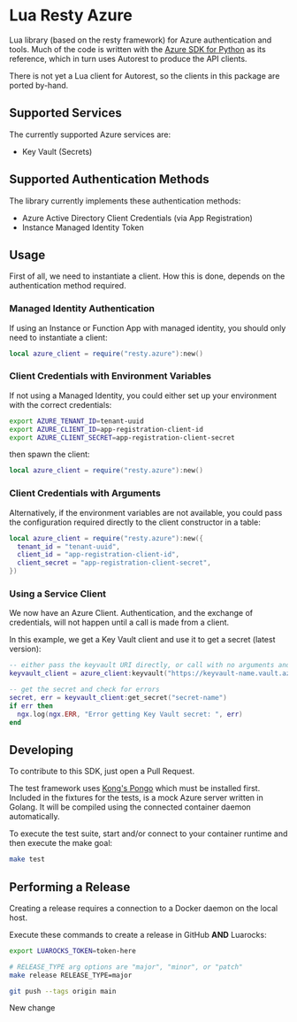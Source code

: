 # Lua Resty Azure

Lua library (based on the resty framework) for Azure authentication and tools. Much of the code is written with the [Azure SDK for Python](https://github.com/Azure/azure-sdk-for-python) as its reference, which in turn uses Autorest to produce the API clients.

There is not yet a Lua client for Autorest, so the clients in this package are ported by-hand.

## Supported Services

The currently supported Azure services are:

* Key Vault (Secrets)

## Supported Authentication Methods

The library currently implements these authentication methods:

* Azure Active Directory Client Credentials (via App Registration)
* Instance Managed Identity Token

## Usage

First of all, we need to instantiate a client. How this is done, depends on the authentication method required.

### Managed Identity Authentication

If using an Instance or Function App with managed identity, you should only need to instantiate a client:

```lua
local azure_client = require("resty.azure"):new()
```

### Client Credentials with Environment Variables

If not using a Managed Identity, you could either set up your environment with the correct credentials:

```sh
export AZURE_TENANT_ID=tenant-uuid
export AZURE_CLIENT_ID=app-registration-client-id
export AZURE_CLIENT_SECRET=app-registration-client-secret
```

then spawn the client:

```lua
local azure_client = require("resty.azure"):new()
```

### Client Credentials with Arguments

Alternatively, if the environment variables are not available, you could pass the configuration required directly to the client constructor in a table:

```lua
local azure_client = require("resty.azure"):new({
  tenant_id = "tenant-uuid",
  client_id = "app-registration-client-id",
  client_secret = "app-registration-client-secret",
})
```

### Using a Service Client

We now have an Azure Client. Authentication, and the exchange of credentials, will not happen until a call is made from a client.

In this example, we get a Key Vault client and use it to get a secret (latest version):

```lua
-- either pass the keyvault URI directly, or call with no arguments and it will be read from the AZURE_DEFAULTS_KEYVAULT_URI environment variable
keyvault_client = azure_client:keyvault("https://keyvault-name.vault.azure.net/")

-- get the secret and check for errors
secret, err = keyvault_client:get_secret("secret-name")
if err then
  ngx.log(ngx.ERR, "Error getting Key Vault secret: ", err)
end
```

## Developing

To contribute to this SDK, just open a Pull Request.

The test framework uses [Kong's Pongo](https://github.com/Kong/kong-pongo) which must be installed first. Included in the fixtures for the tests, is a mock Azure server written in Golang. It will be compiled using the connected container daemon automatically.

To execute the test suite, start and/or connect to your container runtime and then execute the make goal:

```sh
make test
```

## Performing a Release

Creating a release requires a connection to a Docker daemon on the local host.

Execute these commands to create a release in GitHub **AND** Luarocks:

```sh
export LUAROCKS_TOKEN=token-here

# RELEASE_TYPE arg options are "major", "minor", or "patch"
make release RELEASE_TYPE=major

git push --tags origin main
```










New change

